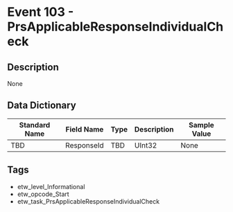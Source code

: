 # Event 103 - PrsApplicableResponseIndividualCheck

## Description
None

## Data Dictionary
|Standard Name|Field Name|Type|Description|Sample Value|
|---|---|---|---|---|
|TBD|ResponseId|TBD|UInt32|None|None|

## Tags
* etw_level_Informational
* etw_opcode_Start
* etw_task_PrsApplicableResponseIndividualCheck